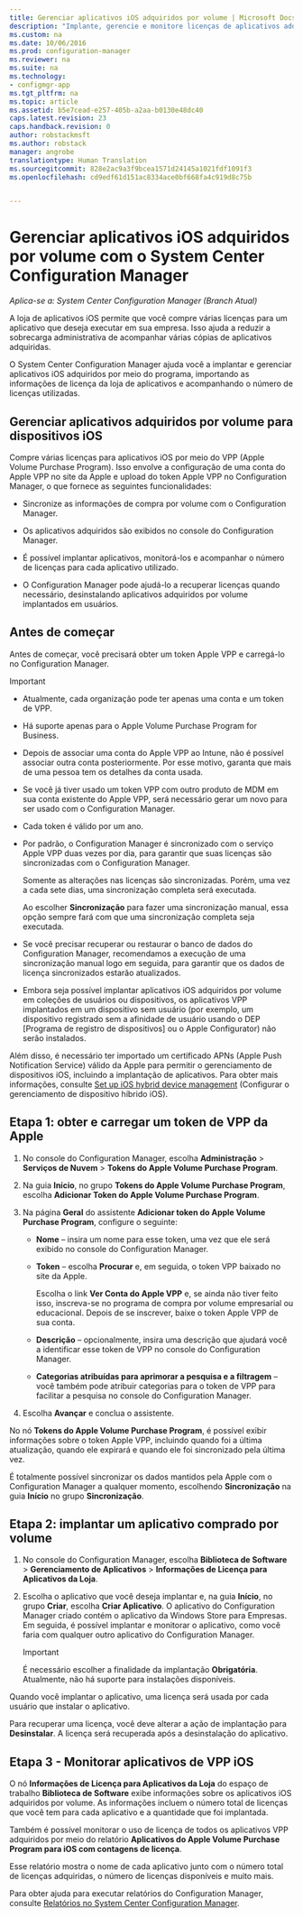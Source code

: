 ```yaml
---
title: Gerenciar aplicativos iOS adquiridos por volume | Microsoft Docs
description: "Implante, gerencie e monitore licenças de aplicativos adquiridos por meio da loja de aplicativos iOS."
ms.custom: na
ms.date: 10/06/2016
ms.prod: configuration-manager
ms.reviewer: na
ms.suite: na
ms.technology:
- configmgr-app
ms.tgt_pltfrm: na
ms.topic: article
ms.assetid: b5e7cead-e257-405b-a2aa-b0130e48dc40
caps.latest.revision: 23
caps.handback.revision: 0
author: robstackmsft
ms.author: robstack
manager: angrobe
translationtype: Human Translation
ms.sourcegitcommit: 828e2ac9a3f9bcea1571d24145a1021fdf1091f3
ms.openlocfilehash: cd9edf61d151ac8334ace0bf668fa4c919d8c75b


---
```

# <a name="manage-volume-purchased-ios-apps-with-system-center-configuration-manager"></a>Gerenciar aplicativos iOS adquiridos por volume com o System Center Configuration Manager

*Aplica-se a: System Center Configuration Manager (Branch Atual)*



 A loja de aplicativos iOS permite que você compre várias licenças para um aplicativo que deseja executar em sua empresa. Isso ajuda a reduzir a sobrecarga administrativa de acompanhar várias cópias de aplicativos adquiridas.  

 O System Center Configuration Manager ajuda você a implantar e gerenciar aplicativos iOS adquiridos por meio do programa, importando as informações de licença da loja de aplicativos e acompanhando o número de licenças utilizadas.  

## <a name="manage-volume-purchased-apps-for-ios-devices"></a>Gerenciar aplicativos adquiridos por volume para dispositivos iOS  
 Compre várias licenças para aplicativos iOS por meio do VPP (Apple Volume Purchase Program). Isso envolve a configuração de uma conta do Apple VPP no site da Apple e upload do token Apple VPP no Configuration Manager, o que fornece as seguintes funcionalidades:  

-   Sincronize as informações de compra por volume com o Configuration Manager.  

-   Os aplicativos adquiridos são exibidos no console do Configuration Manager.  

-   É possível implantar aplicativos, monitorá-los e acompanhar o número de licenças para cada aplicativo utilizado.  

-   O Configuration Manager pode ajudá-lo a recuperar licenças quando necessário, desinstalando aplicativos adquiridos por volume implantados em usuários.  

## <a name="before-you-start"></a>Antes de começar  
 Antes de começar, você precisará obter um token Apple VPP e carregá-lo no Configuration Manager.  

> [!IMPORTANT]  
>  -   Atualmente, cada organização pode ter apenas uma conta e um token de VPP.  
> -   Há suporte apenas para o Apple Volume Purchase Program for Business.  
> -   Depois de associar uma conta do Apple VPP ao Intune, não é possível associar outra conta posteriormente. Por esse motivo, garanta que mais de uma pessoa tem os detalhes da conta usada.  
> -   Se você já tiver usado um token VPP com outro produto de MDM em sua conta existente do Apple VPP, será necessário gerar um novo para ser usado com o Configuration Manager.  
> -   Cada token é válido por um ano.  
> -   Por padrão, o Configuration Manager é sincronizado com o serviço Apple VPP duas vezes por dia, para garantir que suas licenças são sincronizadas com o Configuration Manager.  
>   
>      Somente as alterações nas licenças são sincronizadas. Porém, uma vez a cada sete dias, uma sincronização completa será executada.  
>   
>      Ao escolher **Sincronização** para fazer uma sincronização manual, essa opção sempre fará com que uma sincronização completa seja executada.  
> -   Se você precisar recuperar ou restaurar o banco de dados do Configuration Manager, recomendamos a execução de uma sincronização manual logo em seguida, para garantir que os dados de licença sincronizados estarão atualizados.  
> -   Embora seja possível implantar aplicativos iOS adquiridos por volume em coleções de usuários ou dispositivos, os aplicativos VPP implantados em um dispositivo sem usuário (por exemplo, um dispositivo registrado sem a afinidade de usuário usando o DEP [Programa de registro de dispositivos] ou o Apple Configurator) não serão instalados.  

 Além disso, é necessário ter importado um certificado APNs (Apple Push Notification Service) válido da Apple para permitir o gerenciamento de dispositivos iOS, incluindo a implantação de aplicativos. Para obter mais informações, consulte [Set up iOS hybrid device management](../../mdm/deploy-use/enroll-hybrid-ios-mac.md) (Configurar o gerenciamento de dispositivo híbrido iOS).  

## <a name="step-1---to-get-and-upload-an-apple-vpp-token"></a>Etapa 1: obter e carregar um token de VPP da Apple  

1.  No console do Configuration Manager, escolha **Administração** > **Serviços de Nuvem** > **Tokens do Apple Volume Purchase Program**.   

3.  Na guia **Início**, no grupo **Tokens do Apple Volume Purchase Program**, escolha **Adicionar Token do Apple Volume Purchase Program**.  

4.  Na página **Geral** do assistente **Adicionar token do Apple Volume Purchase Program**, configure o seguinte:   

    -   **Nome** – insira um nome para esse token, uma vez que ele será exibido no console do Configuration Manager.  

    -   **Token** – escolha **Procurar** e, em seguida, o token VPP baixado no site da Apple.  

         Escolha o link **Ver Conta do Apple VPP** e, se ainda não tiver feito isso, inscreva-se no programa de compra por volume empresarial ou educacional. Depois de se inscrever, baixe o token Apple VPP de sua conta.  

    -   **Descrição** – opcionalmente, insira uma descrição que ajudará você a identificar esse token de VPP no console do Configuration Manager.  

    -   **Categorias atribuídas para aprimorar a pesquisa e a filtragem** – você também pode atribuir categorias para o token de VPP para facilitar a pesquisa no console do Configuration Manager.  

5.  Escolha **Avançar** e conclua o assistente.  

No nó **Tokens do Apple Volume Purchase Program**, é possível exibir informações sobre o token Apple VPP, incluindo quando foi a última atualização, quando ele expirará e quando ele foi sincronizado pela última vez.

É totalmente possível sincronizar os dados mantidos pela Apple com o Configuration Manager a qualquer momento, escolhendo **Sincronização** na guia **Início** no grupo **Sincronização**.  

## <a name="step-2---deploy-a-volume-purchased-app"></a>Etapa 2: implantar um aplicativo comprado por volume  

1.  No console do Configuration Manager, escolha **Biblioteca de Software** > **Gerenciamento de Aplicativos** > **Informações de Licença para Aplicativos da Loja**.  

3.  Escolha o aplicativo que você deseja implantar e, na guia **Início**, no grupo **Criar**, escolha **Criar Aplicativo**.
O aplicativo do Configuration Manager criado contém o aplicativo da Windows Store para Empresas. Em seguida, é possível implantar e monitorar o aplicativo, como você faria com qualquer outro aplicativo do Configuration Manager.

    > [!IMPORTANT]  
    > É necessário escolher a finalidade da implantação **Obrigatória**. Atualmente, não há suporte para instalações disponíveis.

 Quando você implantar o aplicativo, uma licença será usada por cada usuário que instalar o aplicativo.  

 Para recuperar uma licença, você deve alterar a ação de implantação para **Desinstalar**. A licença será recuperada após a desinstalação do aplicativo.  

## <a name="step-3---monitor-ios-vpp-apps"></a>Etapa 3 - Monitorar aplicativos de VPP iOS  
 O nó **Informações de Licença para Aplicativos da Loja** do espaço de trabalho **Biblioteca de Software** exibe informações sobre os aplicativos iOS adquiridos por volume. As informações incluem o número total de licenças que você tem para cada aplicativo e a quantidade que foi implantada.

 Também é possível monitorar o uso de licença de todos os aplicativos VPP adquiridos por meio do relatório **Aplicativos do Apple Volume Purchase Program para iOS com contagens de licença**.  

 Esse relatório mostra o nome de cada aplicativo junto com o número total de licenças adquiridas, o número de licenças disponíveis e muito mais.  

 Para obter ajuda para executar relatórios do Configuration Manager, consulte [Relatórios no System Center Configuration Manager](../../core/servers/manage/reporting.md).  



<!--HONumber=Dec16_HO3-->


